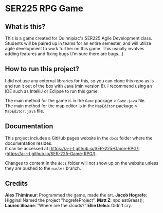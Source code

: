 # SER225 RPG Game

## What is this?
This is a game created for Quinnipiac's SER225 Agile Development class.
Students will be paired up in teams for an entire semester, and will utilize agile development to work further on this game.
This usually involves adding features and fixing bugs (I'm sure there are bugs...)

## How to run this project?
I did not use any external libraries for this, so you can clone this repo as is and run it out of the box with Java (min version 8).
I recommend using an IDE such as IntelliJ or Eclipse to run this game.

The main method for the game is in the `Game` package > `Game.java` file.<br>
The main method for the map editor is in the `MapEditor` package > `MapEditor.java` file.

## Documentation
This project includes a GitHub pages website in the `docs` folder where the documentation resides.<br>
It can be accessed at [https://a-r-t.github.io/SER-225-Game-RPG/](https://a-r-t.github.io/SER-225-Game-RPG/).

Changes to content in the `docs` folder will not show up on the website unless they are pushed to the `master` branch.

## Credits
**Alex Thimineur**: Programmed the game, made the art.
**Jacob Hogrefe**: Higgins! Named the project "hogrefeProject".
**Matt Z**: npc.eatGrass();
**Lauren Sloane**: "Where are the clouds?"
**Ellie Delea**: Didn't cry.
